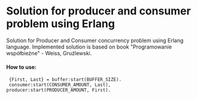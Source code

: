 # Solution for producer and consumer problem using Erlang

Solution for Producer and Consumer concurrency problem using Erlang language. 
Implemented solution is based on book "Programowanie współbieżne" - Weiss, Gruźlewski.

#### How to use:
```
 {First, Last} = buffer:start(BUFFER_SIZE).
 consumer:start(CONSUMER_AMOUNT, Last), producer:start(PRODUCER_AMOUNT, First).
```
